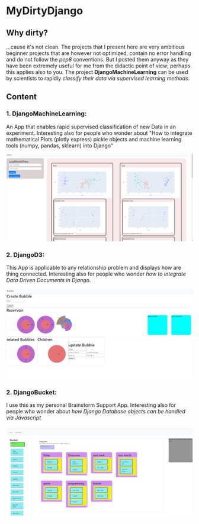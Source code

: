 # MyDirtyDjango

## Why dirty?
...cause it's not clean. The projects that I present here are very ambitious beginner projects that are however not optimized, contain no error handling and do not follow the *pep8* conventions. But I posted them anyway as they have been extremely useful for me from the didactic point of view; perhaps this applies also to you. The project **DjangoMachineLearning** can be used by scientists to rapidly *classify their data via supervised learning methods*.  

## Content


### 1. DjangoMachineLearning: 
An App that enables rapid supervised classification of new Data in an experiment. 
Interesting also for people who wonder about "How to integrate mathematical Plots (plotly express) pickle objects and machine learning tools (numpy, pandas, sklearn) into Django"

![afterAnalysis](DjangoMachineLearning/snapshots/afterAnalysis.png?raw=true "afterAnalysis")

### 2. DjangoD3: 
This App is applicable to any relationship problem and displays how are thing connected. 
Interesting also for people who wonder *how to integrate Data Driven Documents in Django*.

![afterAnalysis](DjangoD3/pics/screen.png?raw=true "afterAnalysis")


### 2. DjangoBucket: 
I use this as my personal Brainstorm Support App. 
Interesting also for people who wonder about *how Django Database objects can be handled via Javascript*


![afterAnalysis](DjangoBucket/pics/Categorize.png?raw=true "afterAnalysis")


